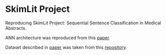 # SkimLit Project
Reproducing SkimLit Project:  Sequential Sentence Classification in Medical Abstracts. 

ANN architecture was reproduced from this [paper](https://arxiv.org/pdf/1612.05251.pdf).

Dataset described in [paper](https://arxiv.org/abs/1710.06071) was taken from this [repository](https://github.com/Franck-Dernoncourt/pubmed-rct).

